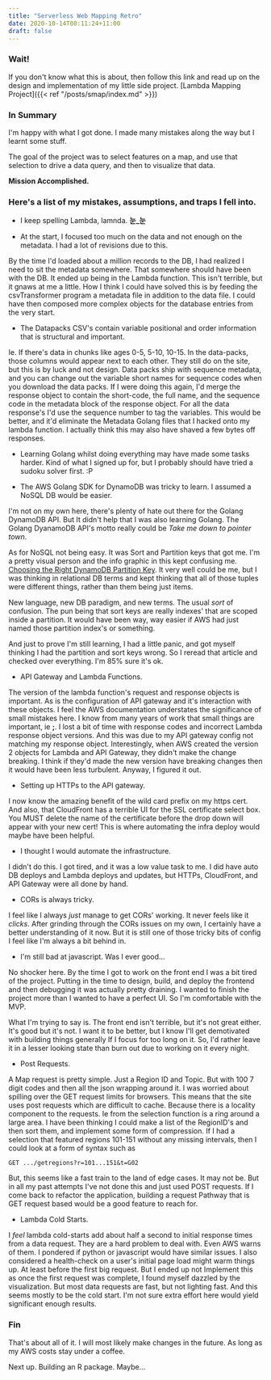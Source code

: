 ```yaml
---
title: "Serverless Web Mapping Retro"
date: 2020-10-14T00:11:24+11:00
draft: false
---
```


### Wait!
If you don't know what this is about, then follow this link and read up on the design and implementation of my little side project. [Lambda Mapping Project]({{< ref "/posts/smap/index.md" >}})


### In Summary
I'm happy with what I got done. I made many mistakes along the way but I learnt some stuff. 

The goal of the project was to select features on a map, and use that selection to drive a data query, and then to visualize that data. 

**Mission Accomplished.**



### Here's a list of my mistakes, assumptions, and traps I fell into. 

* I keep spelling Lambda, lamnda. **눈_눈**

* At the start, I focused too much on the data and not enough on the metadata. I had a lot of revisions due to this.

By the time I'd loaded about a million records to the DB, I had realized I need to sit the metadata somewhere. That somewhere should have been with the DB. It ended up being in the Lambda function. This isn't terrible, but it gnaws at me a little. How I think I could have solved this is by feeding the csvTransformer program a metadata file in addition to the data file. I could have then composed more complex objects for the database entries from the very start.

* The Datapacks CSV's contain variable positional and order information that is structural and important.   

Ie. If there's data in chunks like ages 0-5, 5-10, 10-15. In the data-packs, those columns would appear next to each other. They still do on the site, but this is by luck and not design. Data packs ship with sequence metadata, and you can change out the variable short names for sequence codes when you download the data packs. If I were doing this again, I'd merge the response object to contain the short-code, the full name, and the sequence code in the metadata block of the response object. For all the data response's I'd use the sequence number to tag the variables. This would be better, and it'd eliminate the Metadata Golang files that I hacked onto my lambda function. I actually think this may also have shaved a few bytes off responses.

* Learning Golang whilst doing everything may have made some tasks harder.
Kind of what I signed up for, but I probably should have tried a sudoku solver first. :P

* The AWS Golang SDK for DynamoDB was tricky to learn. I assumed a NoSQL DB would be easier.

I'm not on my own here, there's plenty of hate out there for the Golang DynamoDB API. But It didn't help that I was also learning Golang. The Golang DyanamoDB API's motto really could be *Take me down to pointer town*. 

As for NoSQL not being easy. It was Sort and Partition keys that got me. I'm a pretty visual person and the info graphic in this kept confusing me. [Choosing the Right DynamoDB Partition Key](https://aws.amazon.com/blogs/database/choosing-the-right-dynamodb-partition-key/). It very well could be me, but I was thinking in relational DB terms and kept thinking that all of those tuples were different things, rather than them being just items. 

New language, new DB paradigm, and new terms. The usual *sort* of confusion. The pun being that sort keys are really indexes' that are scoped inside a partition. It would have been way, way easier if AWS had just named those partition index's or something. 

And just to prove I'm still learning, I had a little panic, and got myself thinking I had the partition and sort keys wrong. So I reread that article and checked over everything. I'm 85% sure it's ok.

* API Gateway and Lambda Functions.  

The version of the lambda function's request and response objects is important. As is the configuration of API gateway and it's interaction with these objects. I feel the AWS documentation understates the significance of small mistakes here. I know from many years of work that small things are important, ie **;**. I lost a bit of time with response codes and incorrect Lambda response object versions. And this was due to my API gateway config not matching my response object. Interestingly, when AWS created the version 2 objects for Lambda and API Gateway, they didn't make the change breaking. I think if they'd made the new version have breaking changes then it would have been less turbulent. Anyway, I figured it out.

* Setting up HTTPs to the API gateway.   

I now know the amazing benefit of the wild card prefix on my https cert. And also, that CloudFront has a terrible UI for the SSL certificate select box. You MUST delete the name of the certificate before the drop down will appear with your new cert! This is where automating the infra deploy would maybe have been helpful.

* I thought I would automate the infrastructure.

I didn't do this. I got tired, and it was a low value task to me. I did have auto DB deploys and Lambda deploys and updates, but HTTPs, CloudFront, and API Gateway were all done by hand.

* CORs is always tricky.  

I feel like I always *just* manage to get CORs' working. It never feels like it *clicks*. After grinding through the CORs issues on my own, I certainly have a better understanding of it now. But it is still one of those tricky bits of config I feel like I'm always a bit behind in.

* I'm still bad at javascript. Was I ever good...

No shocker here. By the time I got to work on the front end I was a bit tired of the project. Putting in the time to design, build, and deploy the frontend and then debugging it was actually pretty draining. I wanted to finish the project more than I wanted to have a perfect UI. So I'm comfortable with the MVP. 

What I'm trying to say is. The front end isn't terrible, but it's not great either. It's good but it's not. I want it to be better, but I know I'll get demotivated with building things generally If I focus for too long on it. So, I'd rather leave it in a lesser looking state than burn out due to working on it every night.

* Post Requests.

A Map request is pretty simple. Just a Region ID and Topic. But with 100 7 digit codes and then all the json wrapping around it. I was worried about spilling over the GET request limits for browsers. This means that the site uses post requests which are difficult to cache. 
Because there is a locality component to the requests. Ie from the selection function is a ring around a large area. I have been thinking I could make a list of the  RegionID's and then sort them, and implement some form of compression. If I had a selection that featured regions 101-151 without any missing intervals, then I could look at a form of syntax such as  
```
GET .../getregions?r=101...151&t=G02
```
But, this seems like a fast train to the land of edge cases. It may not be. But in all my past attempts I've not done this and just used POST requests. If I come back to refactor the application, building a request Pathway that is GET request based would be a good feature to reach for. 

* Lambda Cold Starts.

I *feel* lambda cold-starts add about half a second to initial response times from a data request. They are a hard problem to deal with. Even AWS warns of them. I pondered if python or javascript would have similar issues. I also considered a health-check on a user's initial page load might warm things up. At least before the first big request. But I ended up not Implement this as once the first request was complete, I found myself dazzled by the visualization. 
But most data requests are fast, but not lighting fast. And this seems mostly to be the cold start. I'm not sure extra effort here would yield significant enough results.

### Fin

That's about all of it. I will most likely make changes in the future. As long as my AWS costs stay under a coffee.

Next up. Building an R package. Maybe...
